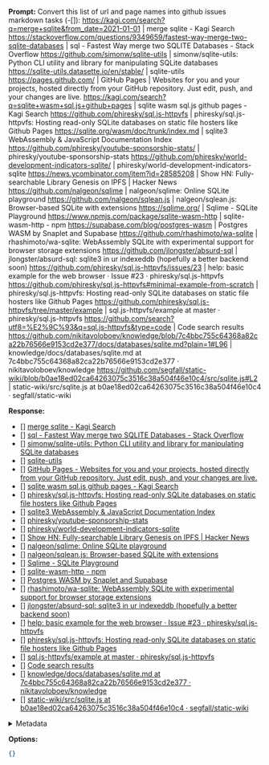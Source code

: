 **Prompt:**
Convert this list of url and page names into github issues markdown tasks (-[]): https://kagi.com/search?q=merge+sqlite&from_date=2021-01-01 | merge sqlite - Kagi Search
https://stackoverflow.com/questions/9349659/fastest-way-merge-two-sqlite-databases | sql - Fastest Way merge two SQLITE Databases - Stack Overflow
https://github.com/simonw/sqlite-utils | simonw/sqlite-utils: Python CLI utility and library for manipulating SQLite databases
https://sqlite-utils.datasette.io/en/stable/ | sqlite-utils
https://pages.github.com/ | GitHub Pages | Websites for you and your projects, hosted directly from your GitHub repository. Just edit, push, and your changes are live.
https://kagi.com/search?q=sqlite+wasm+sql.js+github+pages | sqlite wasm sql.js github pages - Kagi Search
https://github.com/phiresky/sql.js-httpvfs | phiresky/sql.js-httpvfs: Hosting read-only SQLite databases on static file hosters like Github Pages
https://sqlite.org/wasm/doc/trunk/index.md | sqlite3 WebAssembly & JavaScript Documentation Index
https://github.com/phiresky/youtube-sponsorship-stats/ | phiresky/youtube-sponsorship-stats
https://github.com/phiresky/world-development-indicators-sqlite/ | phiresky/world-development-indicators-sqlite
https://news.ycombinator.com/item?id=28585208 | Show HN: Fully-searchable Library Genesis on IPFS | Hacker News
https://github.com/nalgeon/sqlime | nalgeon/sqlime: Online SQLite playground
https://github.com/nalgeon/sqlean.js | nalgeon/sqlean.js: Browser-based SQLite with extensions
https://sqlime.org/ | Sqlime - SQLite Playground
https://www.npmjs.com/package/sqlite-wasm-http | sqlite-wasm-http - npm
https://supabase.com/blog/postgres-wasm | Postgres WASM by Snaplet and Supabase
https://github.com/rhashimoto/wa-sqlite | rhashimoto/wa-sqlite: WebAssembly SQLite with experimental support for browser storage extensions
https://github.com/jlongster/absurd-sql | jlongster/absurd-sql: sqlite3 in ur indexeddb (hopefully a better backend soon)
https://github.com/phiresky/sql.js-httpvfs/issues/23 | help: basic example for the web browser · Issue #23 · phiresky/sql.js-httpvfs
https://github.com/phiresky/sql.js-httpvfs#minimal-example-from-scratch | phiresky/sql.js-httpvfs: Hosting read-only SQLite databases on static file hosters like Github Pages
https://github.com/phiresky/sql.js-httpvfs/tree/master/example | sql.js-httpvfs/example at master · phiresky/sql.js-httpvfs
https://github.com/search?utf8=%E2%9C%93&q=sql.js-httpvfs&type=code | Code search results
https://github.com/nikitavoloboev/knowledge/blob/7c4bbc755c64368a82ca22b76566e9153cd2e377/docs/databases/sqlite.md?plain=1#L96 | knowledge/docs/databases/sqlite.md at 7c4bbc755c64368a82ca22b76566e9153cd2e377 · nikitavoloboev/knowledge
https://github.com/segfall/static-wiki/blob/b0ae18ed02ca64263075c3516c38a504f46e10c4/src/sqlite.js#L2 | static-wiki/src/sqlite.js at b0ae18ed02ca64263075c3516c38a504f46e10c4 · segfall/static-wiki

**Response:**
- [] [merge sqlite - Kagi Search](https://kagi.com/search?q=merge+sqlite&from_date=2021-01-01)
- [] [sql - Fastest Way merge two SQLITE Databases - Stack Overflow](https://stackoverflow.com/questions/9349659/fastest-way-merge-two-sqlite-databases)
- [] [simonw/sqlite-utils: Python CLI utility and library for manipulating SQLite databases](https://github.com/simonw/sqlite-utils)
- [] [sqlite-utils](https://sqlite-utils.datasette.io/en/stable/)
- [] [GitHub Pages - Websites for you and your projects, hosted directly from your GitHub repository. Just edit, push, and your changes are live.](https://pages.github.com/)
- [] [sqlite wasm sql.js github pages - Kagi Search](https://kagi.com/search?q=sqlite+wasm+sql.js+github+pages)
- [] [phiresky/sql.js-httpvfs: Hosting read-only SQLite databases on static file hosters like Github Pages](https://github.com/phiresky/sql.js-httpvfs)
- [] [sqlite3 WebAssembly & JavaScript Documentation Index](https://sqlite.org/wasm/doc/trunk/index.md)
- [] [phiresky/youtube-sponsorship-stats](https://github.com/phiresky/youtube-sponsorship-stats/)
- [] [phiresky/world-development-indicators-sqlite](https://github.com/phiresky/world-development-indicators-sqlite/)
- [] [Show HN: Fully-searchable Library Genesis on IPFS | Hacker News](https://news.ycombinator.com/item?id=28585208)
- [] [nalgeon/sqlime: Online SQLite playground](https://github.com/nalgeon/sqlime)
- [] [nalgeon/sqlean.js: Browser-based SQLite with extensions](https://github.com/nalgeon/sqlean.js)
- [] [Sqlime - SQLite Playground](https://sqlime.org/)
- [] [sqlite-wasm-http - npm](https://www.npmjs.com/package/sqlite-wasm-http)
- [] [Postgres WASM by Snaplet and Supabase](https://supabase.com/blog/postgres-wasm)
- [] [rhashimoto/wa-sqlite: WebAssembly SQLite with experimental support for browser storage extensions](https://github.com/rhashimoto/wa-sqlite)
- [] [jlongster/absurd-sql: sqlite3 in ur indexeddb (hopefully a better backend soon)](https://github.com/jlongster/absurd-sql)
- [] [help: basic example for the web browser · Issue #23 · phiresky/sql.js-httpvfs](https://github.com/phiresky/sql.js-httpvfs/issues/23)
- [] [phiresky/sql.js-httpvfs: Hosting read-only SQLite databases on static file hosters like Github Pages](https://github.com/phiresky/sql.js-httpvfs#minimal-example-from-scratch)
- [] [sql.js-httpvfs/example at master · phiresky/sql.js-httpvfs](https://github.com/phiresky/sql.js-httpvfs/tree/master/example)
- [] [Code search results](https://github.com/search?utf8=%E2%9C%93&q=sql.js-httpvfs&type=code)
- [] [knowledge/docs/databases/sqlite.md at 7c4bbc755c64368a82ca22b76566e9153cd2e377 · nikitavoloboev/knowledge](https://github.com/nikitavoloboev/knowledge/blob/7c4bbc755c64368a82ca22b76566e9153cd2e377/docs/databases/sqlite.md?plain=1#L96)
- [] [static-wiki/src/sqlite.js at b0ae18ed02ca64263075c3516c38a504f46e10c4 · segfall/static-wiki](https://github.com/segfall/static-wiki/blob/b0ae18ed02ca64263075c3516c38a504f46e10c4/src/sqlite.js#L2)

<details><summary>Metadata</summary>

- Duration: 34639 ms
- Datetime: 2023-09-17T12:25:43.018847
- Model: gpt-3.5-turbo-0613

</details>

**Options:**
```json
{}
```

